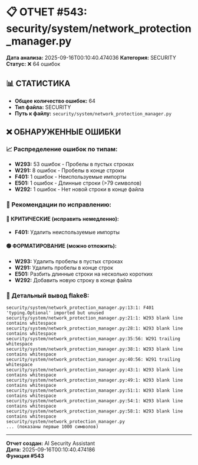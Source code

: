 # 📋 ОТЧЕТ #543: security/system/network_protection_manager.py

**Дата анализа:** 2025-09-16T00:10:40.474036
**Категория:** SECURITY
**Статус:** ❌ 64 ошибок

## 📊 СТАТИСТИКА

- **Общее количество ошибок:** 64
- **Тип файла:** SECURITY
- **Путь к файлу:** `security/system/network_protection_manager.py`

## ❌ ОБНАРУЖЕННЫЕ ОШИБКИ

### 📈 Распределение ошибок по типам:

- **W293:** 53 ошибок - Пробелы в пустых строках
- **W291:** 8 ошибок - Пробелы в конце строки
- **F401:** 1 ошибок - Неиспользуемые импорты
- **E501:** 1 ошибок - Длинные строки (>79 символов)
- **W292:** 1 ошибок - Нет новой строки в конце файла

### 🎯 Рекомендации по исправлению:

#### 🔴 КРИТИЧЕСКИЕ (исправить немедленно):
- **F401:** Удалить неиспользуемые импорты

#### 🟢 ФОРМАТИРОВАНИЕ (можно отложить):
- **W293:** Удалить пробелы в пустых строках
- **W291:** Удалить пробелы в конце строк
- **E501:** Разбить длинные строки на несколько коротких
- **W292:** Добавить новую строку в конце файла

### 📝 Детальный вывод flake8:

```
security/system/network_protection_manager.py:13:1: F401 'typing.Optional' imported but unused
security/system/network_protection_manager.py:21:1: W293 blank line contains whitespace
security/system/network_protection_manager.py:28:1: W293 blank line contains whitespace
security/system/network_protection_manager.py:35:56: W291 trailing whitespace
security/system/network_protection_manager.py:38:1: W293 blank line contains whitespace
security/system/network_protection_manager.py:40:56: W291 trailing whitespace
security/system/network_protection_manager.py:43:1: W293 blank line contains whitespace
security/system/network_protection_manager.py:49:1: W293 blank line contains whitespace
security/system/network_protection_manager.py:51:1: W293 blank line contains whitespace
security/system/network_protection_manager.py:54:1: W293 blank line contains whitespace
security/system/network_protection_manager.py:58:1: W293 blank line contains whitespace
security/system/network_protection_manager.py
... (показаны первые 1000 символов)
```

---
**Отчет создан:** AI Security Assistant  
**Дата:** 2025-09-16T00:10:40.474186  
**Функция #543**
